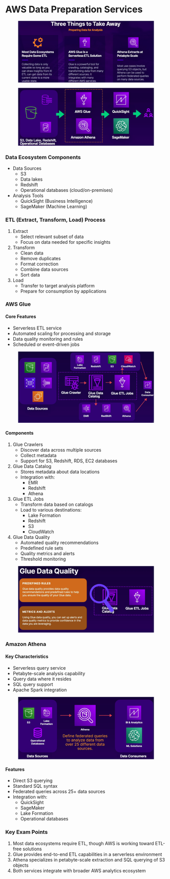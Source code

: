 # AWS Data Preparation Services

<figure><img src="../../../../.gitbook/assets/image (2) (1) (1) (1) (1) (1).png" alt=""><figcaption></figcaption></figure>

<figure><img src="../../../../.gitbook/assets/image (57).png" alt=""><figcaption></figcaption></figure>

### Data Ecosystem Components

* Data Sources
  * S3
  * Data lakes
  * Redshift
  * Operational databases (cloud/on-premises)
* Analysis Tools
  * QuickSight (Business Intelligence)
  * SageMaker (Machine Learning)

### ETL (Extract, Transform, Load) Process

1. Extract
   * Select relevant subset of data
   * Focus on data needed for specific insights
2. Transform
   * Clean data
   * Remove duplicates
   * Format correction
   * Combine data sources
   * Sort data
3. Load
   * Transfer to target analysis platform
   * Prepare for consumption by applications

### AWS Glue

#### Core Features

* Serverless ETL service
* Automated scaling for processing and storage
* Data quality monitoring and rules
* Scheduled or event-driven jobs

<figure><img src="../../../../.gitbook/assets/image (59).png" alt=""><figcaption></figcaption></figure>

#### Components

1. Glue Crawlers
   * Discover data across multiple sources
   * Collect metadata
   * Support for S3, Redshift, RDS, EC2 databases
2. Glue Data Catalog
   * Stores metadata about data locations
   * Integration with:
     * EMR
     * Redshift
     * Athena
3. Glue ETL Jobs
   * Transform data based on catalogs
   * Load to various destinations:
     * Lake Formation
     * Redshift
     * S3
     * CloudWatch
4. Glue Data Quality
   * Automated quality recommendations
   * Predefined rule sets
   * Quality metrics and alerts
   * Threshold monitoring

<figure><img src="../../../../.gitbook/assets/image (60).png" alt=""><figcaption></figcaption></figure>

### Amazon Athena

#### Key Characteristics

* Serverless query service
* Petabyte-scale analysis capability
* Query data where it resides
* SQL query support
* Apache Spark integration

<figure><img src="../../../../.gitbook/assets/image (61).png" alt=""><figcaption></figcaption></figure>

#### Features

* Direct S3 querying
* Standard SQL syntax
* Federated queries across 25+ data sources
* Integration with:
  * QuickSight
  * SageMaker
  * Lake Formation
  * Operational databases

### Key Exam Points

1. Most data ecosystems require ETL, though AWS is working toward ETL-free solutions
2. Glue provides end-to-end ETL capabilities in a serverless environment
3. Athena specializes in petabyte-scale extraction and SQL querying of S3 objects
4. Both services integrate with broader AWS analytics ecosystem

